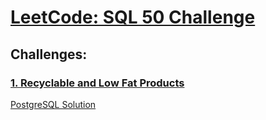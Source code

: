 # [LeetCode: SQL 50 Challenge](https://leetcode.com/studyplan/top-sql-50/)

## Challenges:

### [1. Recyclable and Low Fat Products](https://leetcode.com/problems/recyclable-and-low-fat-products/description/)
[PostgreSQL Solution](1757-Recyclable-and-Low-Fat-Products/postgres-sol.sql)


